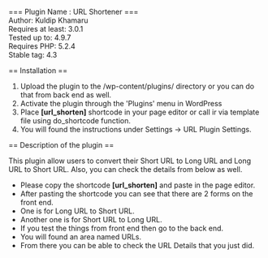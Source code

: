 === Plugin Name : URL Shortener ===<br/>
Author: Kuldip Khamaru <br/>
Requires at least: 3.0.1<br/>
Tested up to: 4.9.7<br/>
Requires PHP: 5.2.4<br/>
Stable tag: 4.3

== Installation ==

1. Upload the plugin to the /wp-content/plugins/ directory or you can do that from back end as well.
2. Activate the plugin through the 'Plugins' menu in WordPress
3. Place <b>[url_shorten]</b> shortcode in your page editor or call ir via template file using do_shortcode function.
4. You will found the instructions under Settings -> URL Plugin Settings.

== Description of the plugin ==

This plugin allow users to convert their Short URL to Long URL and Long URL to Short URL. Also, you can check the details from below as well.

<ul>
<li> Please copy the shortcode <b>[url_shorten]</b>  and paste in the page editor.</li>
<li> After pasting the shortcode you can see that there are 2 forms on the front end.</li>
<li> One is for Long URL to Short URL.</li>
<li> Another one is for Short URL to Long URL.</li>
<li> If you test the things from front end then go to the back end.</li>
<li> You will found an area named URLs.</li>
<li> From there you can be able to check the URL Details that you just did.</li>
</ul>
